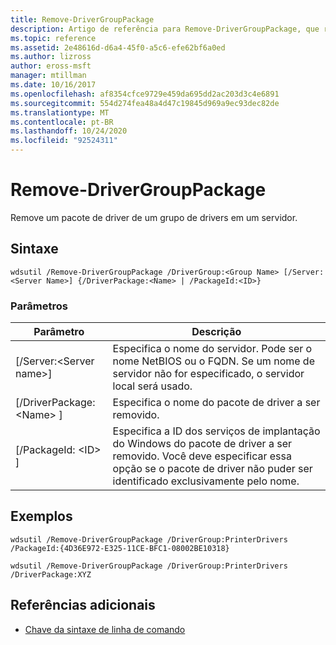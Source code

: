 ```yaml
---
title: Remove-DriverGroupPackage
description: Artigo de referência para Remove-DriverGroupPackage, que remove um pacote de driver de um grupo de drivers em um servidor.
ms.topic: reference
ms.assetid: 2e48616d-d6a4-45f0-a5c6-efe62bf6a0ed
ms.author: lizross
author: eross-msft
manager: mtillman
ms.date: 10/16/2017
ms.openlocfilehash: af8354cfce9729e459da695dd2ac203d3c4e6891
ms.sourcegitcommit: 554d274fea48a4d47c19845d969a9ec93dec82de
ms.translationtype: MT
ms.contentlocale: pt-BR
ms.lasthandoff: 10/24/2020
ms.locfileid: "92524311"
---
```

# <a name="remove-drivergrouppackage"></a>Remove-DriverGroupPackage



Remove um pacote de driver de um grupo de drivers em um servidor.

## <a name="syntax"></a>Sintaxe

```
wdsutil /Remove-DriverGroupPackage /DriverGroup:<Group Name> [/Server:<Server Name>] {/DriverPackage:<Name> | /PackageId:<ID>}
```

### <a name="parameters"></a>Parâmetros

|Parâmetro|Descrição|
|---------|-----------|
|[/Server:\<Server name>]|Especifica o nome do servidor. Pode ser o nome NetBIOS ou o FQDN. Se um nome de servidor não for especificado, o servidor local será usado.|
|[/DriverPackage: \<Name> ]|Especifica o nome do pacote de driver a ser removido.|
|[/PackageId: \<ID> ]|Especifica a ID dos serviços de implantação do Windows do pacote de driver a ser removido. Você deve especificar essa opção se o pacote de driver não puder ser identificado exclusivamente pelo nome.|

## <a name="examples"></a>Exemplos

```
wdsutil /Remove-DriverGroupPackage /DriverGroup:PrinterDrivers /PackageId:{4D36E972-E325-11CE-BFC1-08002BE10318}
```
```
wdsutil /Remove-DriverGroupPackage /DriverGroup:PrinterDrivers /DriverPackage:XYZ
```

## <a name="additional-references"></a>Referências adicionais

- [Chave da sintaxe de linha de comando](command-line-syntax-key.md)